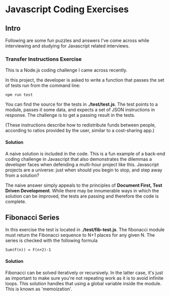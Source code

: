 # Javascript Coding Exercises

## Intro

Following are some fun puzzles and answers I've come across while interviewing and studying for Javascript related interviews.


### Transfer Instructions Exercise

This is a Node.js coding challenge I came across recently.

In this project, the developer is asked to write a function that passes the set of tests run from the command line:

`npm run test`

You can find the source for the tests in **./test/test.js**.
The test points to a module, passes it some data, and expects a set of JSON instructions in response. The challenge is to get a passing result in the tests.

(These instructions describe how to redistribute funds between people, according to ratios provided by the user, similar to a cost-sharing app.)

#### Solution

A naive solution is included in the code.
This is a fun example of a back-end coding challenge in Javascript that also demonstrates the dilemmas a developer faces when defending a multi-hour project like this. Javascript projects are a universe: just when should you begin to stop, and step away from a solution?

The naive answer simply appeals to the principles of **Document First, Test Driven Development**. While there may be innumerable ways in which the solution can be improved, the tests are passing and therefore the code is complete.

## Fibonacci Series

In this exercise the test is located in **./test/fib-test.js**. The fibonacci module must return the Fibonacci sequence to N+1 places for any given N. The series is checked with the following formula

`Sum(F(n)) = F(n+2)-1`

#### Solution

Fibonacci can be solved iteratively or recursively. In the latter case, it's just as important to make sure you're not repeating work as it is to avoid infinite loops. This solution handles that using a global variable inside the module. This is known as 'memoization'.

